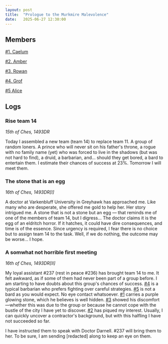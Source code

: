 ```yaml
---
layout: post
title:  "Prologue to the Murkmire Malevolence"
date:   2025-06-27 12:30:00
---
```


## Members
[#1. Caelum](../caelum.md)

[#2. Amber](../amber.md)

[#3. Rowan](../rowan.md)

[#4. Grof](../grof_granok.md)

[#5 Alice](../alice.md)

## Logs

### Rise team 14
*15th of Ches, 1493DR*

Today I assembled a new team (team 14) to replace team 11. A group of random loners. A prince who will never sit on his father's throne, a rogue with no family name (yet) who was forced to live in the shadows (but was not hard to find), a druid, a barbarian, and... should they get bored, a bard to entertain them. I estimate their chances of success at 23%. Tomorrow I will meet them.

### The stone that is an egg
*16th of Ches, 1493DR[I]*

A doctor at Varkenbluff University in Greyhawk has approached me. Like many who are desperate, she offered me gold to help her. Her story intrigued me. A stone that is not a stone but an egg — that reminds me of one of the members of team 14, but I digress... The doctor claims it is the egg of an eldritch horror. If it hatches, it could have dire consequences, and time is of the essence. Since urgency is required, I fear there is no choice but to assign team 14 to the task. Well, if we do nothing, the outcome may be worse... I hope.

### A somwhat not horrible first meeting
*16th of Ches, 1493DR[II]*

My loyal assistant #237 (rest in peace #236) has brought team 14 to me. It felt awkward, as if some of them had never been part of a group before. I am starting to have doubts about this group's chances of success. [#4](./grof_granok.md) is a typical barbarian who prefers fighting over careful strategies. [#5](./alice.md) is not a bard as you would expect. No eye contact whatsoever. [#1](./caelum.md) carries a purple glowing stone, which he believes is well hidden. [#3](./rowan.md) showed his discomfort—whether this was due to the group or because he cannot cope with the bustle of the city I have yet to discover. [#2](./amber.md) has piqued my interest. Usually, I can quickly uncover a contractor's background, but with this halfling I have not succeeded so far.

I have instructed them to speak with Doctor Darnell. #237 will bring them to her. To be sure, I am sending [redacted] along to keep an eye on them.

